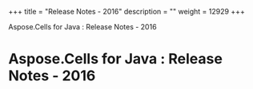 +++
title = "Release Notes - 2016" 
description = "" 
weight = 12929 
+++

Aspose.Cells for Java : Release Notes - 2016  

# Aspose.Cells for Java : Release Notes - 2016


